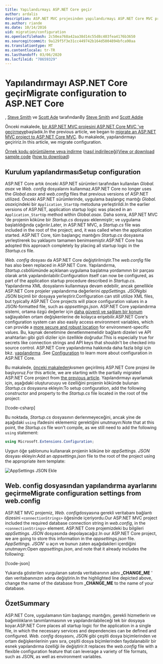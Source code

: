 ```yaml
---
title: Yapılandırmayı ASP.NET Core geçir
author: ardalis
description: ASP.NET MVC projesinden yapılandırmayı ASP.NET Core MVC projesine geçirmeyi öğrenin.
ms.author: riande
ms.date: 10/14/2016
uid: migration/configuration
ms.openlocfilehash: 2c50ea768a42aa38d14c55d8c403fea4176b3650
ms.sourcegitcommit: 9a129f5f3e31cc449742b164d5004894bfca90aa
ms.translationtype: MT
ms.contentlocale: tr-TR
ms.lasthandoff: 03/06/2020
ms.locfileid: "78659329"
---
```

# <a name="migrate-configuration-to-aspnet-core"></a><span data-ttu-id="30def-103">Yapılandırmayı ASP.NET Core geçir</span><span class="sxs-lookup"><span data-stu-id="30def-103">Migrate configuration to ASP.NET Core</span></span>

<span data-ttu-id="30def-104">, [Steve Smith](https://ardalis.com/) ve [Scott Ade](https://scottaddie.com) tarafından</span><span class="sxs-lookup"><span data-stu-id="30def-104">By [Steve Smith](https://ardalis.com/) and [Scott Addie](https://scottaddie.com)</span></span>

<span data-ttu-id="30def-105">Önceki makalede, [bir ASP.NET MVC projesini ASP.NET Core MVC 'ye geçirmeye](xref:migration/mvc)başladık.</span><span class="sxs-lookup"><span data-stu-id="30def-105">In the previous article, we began to [migrate an ASP.NET MVC project to ASP.NET Core MVC](xref:migration/mvc).</span></span> <span data-ttu-id="30def-106">Bu makalede, yapılandırmayı geçiririz.</span><span class="sxs-lookup"><span data-stu-id="30def-106">In this article, we migrate configuration.</span></span>

<span data-ttu-id="30def-107">[Örnek kodu görüntüleme veya indirme](https://github.com/dotnet/AspNetCore.Docs/tree/master/aspnetcore/migration/configuration/samples) ([nasıl indirileceği](xref:index#how-to-download-a-sample))</span><span class="sxs-lookup"><span data-stu-id="30def-107">[View or download sample code](https://github.com/dotnet/AspNetCore.Docs/tree/master/aspnetcore/migration/configuration/samples) ([how to download](xref:index#how-to-download-a-sample))</span></span>

## <a name="setup-configuration"></a><span data-ttu-id="30def-108">Kurulum yapılandırması</span><span class="sxs-lookup"><span data-stu-id="30def-108">Setup configuration</span></span>

<span data-ttu-id="30def-109">ASP.NET Core artık önceki ASP.NET sürümleri tarafından kullanılan *Global. asax* ve *Web. config* dosyalarını kullanmaz.</span><span class="sxs-lookup"><span data-stu-id="30def-109">ASP.NET Core no longer uses the *Global.asax* and *web.config* files that previous versions of ASP.NET utilized.</span></span> <span data-ttu-id="30def-110">Önceki ASP.NET sürümlerinde, uygulama başlangıç mantığı *Global. asax*içindeki bir `Application_StartUp` metoduna yerleştirildi.</span><span class="sxs-lookup"><span data-stu-id="30def-110">In the earlier versions of ASP.NET, application startup logic was placed in an `Application_StartUp` method within *Global.asax*.</span></span> <span data-ttu-id="30def-111">Daha sonra, ASP.NET MVC 'de projenin köküne bir *Startup.cs* dosyası eklenmiştir; ve uygulama başlatıldığında çağırılır.</span><span class="sxs-lookup"><span data-stu-id="30def-111">Later, in ASP.NET MVC, a *Startup.cs* file was included in the root of the project; and, it was called when the application started.</span></span> <span data-ttu-id="30def-112">ASP.NET Core, tüm başlangıç mantığını *Startup.cs* dosyasına yerleştirerek bu yaklaşımı tamamen benimsemiştir.</span><span class="sxs-lookup"><span data-stu-id="30def-112">ASP.NET Core has adopted this approach completely by placing all startup logic in the *Startup.cs* file.</span></span>

<span data-ttu-id="30def-113">*Web. config* dosyası da ASP.NET Core değiştirilmiştir.</span><span class="sxs-lookup"><span data-stu-id="30def-113">The *web.config* file has also been replaced in ASP.NET Core.</span></span> <span data-ttu-id="30def-114">Yapılandırma, *Startup.cs*bölümünde açıklanan uygulama başlatma yordamının bir parçası olarak artık yapılandırılabilir.</span><span class="sxs-lookup"><span data-stu-id="30def-114">Configuration itself can now be configured, as part of the application startup procedure described in *Startup.cs*.</span></span> <span data-ttu-id="30def-115">Yapılandırma XML dosyalarını kullanmaya devam edebilir, ancak genellikle ASP.NET Core projeler yapılandırma değerlerini *appSettings. JSON*gibi JSON biçimli bir dosyaya yerleştirir.</span><span class="sxs-lookup"><span data-stu-id="30def-115">Configuration can still utilize XML files, but typically ASP.NET Core projects will place configuration values in a JSON-formatted file, such as *appsettings.json*.</span></span> <span data-ttu-id="30def-116">ASP.NET Core yapılandırma sistemi, ortama özgü değerler için [daha güvenli ve sağlam bir konum](xref:security/app-secrets) sağlayabilen ortam değişkenlerine de kolayca erişebilir.</span><span class="sxs-lookup"><span data-stu-id="30def-116">ASP.NET Core's configuration system can also easily access environment variables, which can provide a [more secure and robust location](xref:security/app-secrets) for environment-specific values.</span></span> <span data-ttu-id="30def-117">Bu, kaynak denetimine denetlenmemelidir bağlantı dizeleri ve API anahtarları gibi gizli diziler için özellikle doğrudur.</span><span class="sxs-lookup"><span data-stu-id="30def-117">This is especially true for secrets like connection strings and API keys that shouldn't be checked into source control.</span></span> <span data-ttu-id="30def-118">ASP.NET Core yapılandırma hakkında daha fazla bilgi için bkz. [yapılandırma](xref:fundamentals/configuration/index) .</span><span class="sxs-lookup"><span data-stu-id="30def-118">See [Configuration](xref:fundamentals/configuration/index) to learn more about configuration in ASP.NET Core.</span></span>

<span data-ttu-id="30def-119">Bu makalede, [önceki makaleden](xref:migration/mvc)kısmen geçirilmiş ASP.NET Core projesi ile başlıyoruz.</span><span class="sxs-lookup"><span data-stu-id="30def-119">For this article, we are starting with the partially migrated ASP.NET Core project from [the previous article](xref:migration/mvc).</span></span> <span data-ttu-id="30def-120">Yapılandırmayı ayarlamak için, aşağıdaki oluşturucuyu ve özelliğini projenin kökünde bulunan *Startup.cs* dosyasına ekleyin:</span><span class="sxs-lookup"><span data-stu-id="30def-120">To setup configuration, add the following constructor and property to the *Startup.cs* file located in the root of the project:</span></span>

[!code-csharp[](configuration/samples/WebApp1/src/WebApp1/Startup.cs?range=11-16)]

<span data-ttu-id="30def-121">Bu noktada, *Startup.cs* dosyasının derlenmeyeceğini, ancak yine de aşağıdaki `using` ifadesini eklememiz gerektiğini unutmayın:</span><span class="sxs-lookup"><span data-stu-id="30def-121">Note that at this point, the *Startup.cs* file won't compile, as we still need to add the following `using` statement:</span></span>

```csharp
using Microsoft.Extensions.Configuration;
```

<span data-ttu-id="30def-122">Uygun öğe şablonunu kullanarak projenin köküne bir *appSettings. JSON* dosyası ekleyin:</span><span class="sxs-lookup"><span data-stu-id="30def-122">Add an *appsettings.json* file to the root of the project using the appropriate item template:</span></span>

![AppSettings JSON Ekle](configuration/_static/add-appsettings-json.png)

## <a name="migrate-configuration-settings-from-webconfig"></a><span data-ttu-id="30def-124">Web. config dosyasından yapılandırma ayarlarını geçirme</span><span class="sxs-lookup"><span data-stu-id="30def-124">Migrate configuration settings from web.config</span></span>

<span data-ttu-id="30def-125">ASP.NET MVC projemiz, *Web. config*dosyasına gerekli veritabanı bağlantı dizesini `<connectionStrings>` öğesinde içeriyordu.</span><span class="sxs-lookup"><span data-stu-id="30def-125">Our ASP.NET MVC project included the required database connection string in *web.config*, in the `<connectionStrings>` element.</span></span> <span data-ttu-id="30def-126">ASP.NET Core projemizdeki bu bilgileri *appSettings. JSON* dosyasında depolayacağız.</span><span class="sxs-lookup"><span data-stu-id="30def-126">In our ASP.NET Core project, we are going to store this information in the *appsettings.json* file.</span></span> <span data-ttu-id="30def-127">*AppSettings. JSON*' u açın ve bunun zaten aşağıdakileri içerdiğini unutmayın:</span><span class="sxs-lookup"><span data-stu-id="30def-127">Open *appsettings.json*, and note that it already includes the following:</span></span>

[!code-json[](../migration/configuration/samples/WebApp1/src/WebApp1/appsettings.json?highlight=4)]

<span data-ttu-id="30def-128">Yukarıda gösterilen vurgulanan satırda veritabanının adını **_CHANGE_ME** ' dan veritabanınızın adına değiştirin.</span><span class="sxs-lookup"><span data-stu-id="30def-128">In the highlighted line depicted above, change the name of the database from **_CHANGE_ME** to the name of your database.</span></span>

## <a name="summary"></a><span data-ttu-id="30def-129">Özet</span><span class="sxs-lookup"><span data-stu-id="30def-129">Summary</span></span>

<span data-ttu-id="30def-130">ASP.NET Core, uygulamanın tüm başlangıç mantığını, gerekli hizmetlerin ve bağımlılıkların tanımlanmasının ve yapılandırılabileceği tek bir dosyaya koyar.</span><span class="sxs-lookup"><span data-stu-id="30def-130">ASP.NET Core places all startup logic for the application in a single file, in which the necessary services and dependencies can be defined and configured.</span></span> <span data-ttu-id="30def-131">*Web. config* dosyasını, JSON gibi çeşitli dosya biçimlerinden ve ortam değişkenlerinin yanı sıra, çeşitli dosya biçimlerinden faydalanabilir bir esnek yapılandırma özelliği ile değiştirir.</span><span class="sxs-lookup"><span data-stu-id="30def-131">It replaces the *web.config* file with a flexible configuration feature that can leverage a variety of file formats, such as JSON, as well as environment variables.</span></span>
